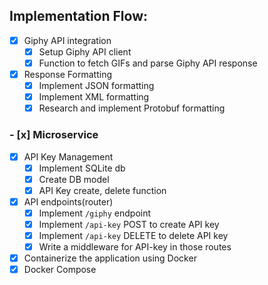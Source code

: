 ## Implementation Flow:
- [x] Giphy API integration
  - [x] Setup Giphy API client
  - [x] Function to fetch GIFs and parse Giphy API response
- [x] Response Formatting
  - [x] Implement JSON formatting
  - [x] Implement XML formatting
  - [x] Research and implement Protobuf formatting
### - [x] Microservice
- [x] API Key Management
  - [x] Implement SQLite db
  - [x] Create DB model
  - [x] API Key create, delete function
- [x] API endpoints(router)
  - [x] Implement `/giphy` endpoint
  - [x] Implement `/api-key` POST to create API key
  - [x] Implement `/api-key` DELETE to delete API key
  - [x] Write a middleware for API-key in those routes
- [x] Containerize the application using Docker
- [x] Docker Compose